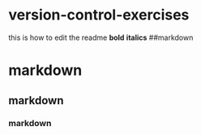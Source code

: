 # version-control-exercises

this is how to edit the readme
**bold**
__italics__
##markdown
# markdown
## markdown
### markdown
